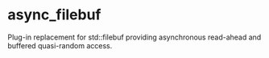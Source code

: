 # async_filebuf
Plug-in replacement for std::filebuf providing asynchronous read-ahead and buffered quasi-random access.
